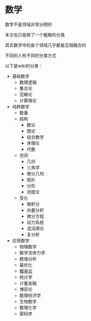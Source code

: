 ---
---

# 数学

数学不是领域非常分明的

本文也只是做了一个粗略的分类

其实数学中的各个领域几乎都是互相融合的

不同的人有不同的分类方式

以下是wiki的分类：

+ 基础数学
  + 数理逻辑
  + 集合论
  + 范畴论
  + 计算理论
+ 纯粹数学
  + 数量
  + 结构
    + 数论
    + 图论
    + 组合数学
    + 序理论
    + 代数
  + 空间
    + 几何
    + 三角学
    + 微分几何
    + 拓扑
    + 分形
    + 测度论
  + 变化
    + 微积分
    + 向量分析
    + 微分方程
    + 动力系统
    + 混沌理论
    + 复分析
+ 应用数学
  + 物理数学
  + 数学流体力学
  + 数值分析
  + 最优化
  + [概率论](../应用数学/概率论/0.引入)
  + 统计学
  + 计量金融
  + 博弈论
  + 数理经济学
  + 生物数学
  + 数理化学
  + 密码学
